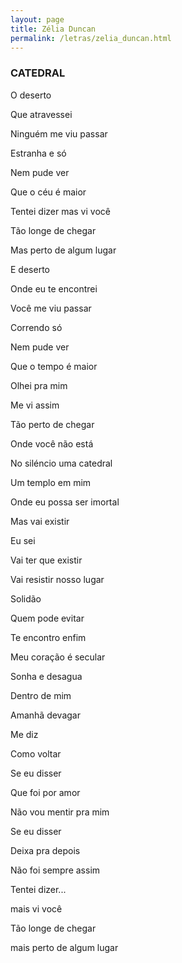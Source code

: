 ```yaml
---
layout: page
title: Zélia Duncan
permalink: /letras/zelia_duncan.html
---
```


### CATEDRAL

O deserto

Que atravessei

Ninguém me viu passar

Estranha e só

Nem pude ver

Que o céu é maior

Tentei dizer mas vi você

Tão longe de chegar

Mas perto de algum lugar

E deserto

Onde eu te encontrei

Você me viu passar

Correndo só

Nem pude ver

Que o tempo é maior

Olhei pra mim

Me vi assim

Tão perto de chegar

Onde você não está

No siléncio uma catedral

Um templo em mim

Onde eu possa ser imortal

Mas vai existir

Eu sei

Vai ter que existir

Vai resistir nosso lugar

Solidão

Quem pode evitar

Te encontro enfim

Meu coração é secular

Sonha e desagua

Dentro de mim

Amanhã devagar

Me diz

Como voltar

Se eu disser

Que foi por amor

Não vou mentir pra mim

Se eu disser

Deixa pra depois

Não foi sempre assim

Tentei dizer...

mais vi você

Tão longe de chegar

mais perto de algum lugar